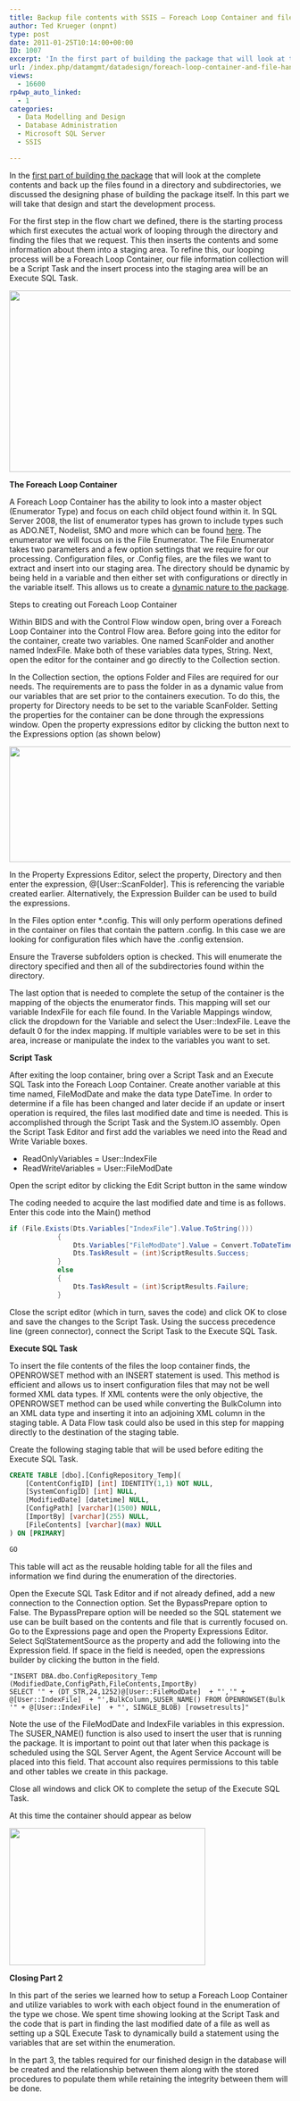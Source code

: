```yaml
---
title: Backup file contents with SSIS – Foreach Loop Container and file handling
author: Ted Krueger (onpnt)
type: post
date: 2011-01-25T10:14:00+00:00
ID: 1007
excerpt: 'In the first part of building the package that will look at the complete contents and back up the files found in a directory and subdirectories, we discussed the designing phase of building the package itself.  In this part we will take that design and start the development process.'
url: /index.php/datamgmt/datadesign/foreach-loop-container-and-file-handling/
views:
  - 16600
rp4wp_auto_linked:
  - 1
categories:
  - Data Modelling and Design
  - Database Administration
  - Microsoft SQL Server
  - SSIS

---
```

In the [first part of building the package][1] that will look at the complete contents and back up the files found in a directory and subdirectories, we discussed the designing phase of building the package itself. In this part we will take that design and start the development process. 

For the first step in the flow chart we defined, there is the starting process which first executes the actual work of looping through the directory and finding the files that we request. This then inserts the contents and some information about them into a staging area. To refine this, our looping process will be a Foreach Loop Container, our file information collection will be a Script Task and the insert process into the staging area will be an Execute SQL Task. 

<div class="image_block">
  <a href="https://lessthandot.z19.web.core.windows.net/wp-content/uploads/blogs/All/.png?mtime=1295748012"><img alt="" src="https://lessthandot.z19.web.core.windows.net/wp-content/uploads/blogs/All/.png?mtime=1295748012" width="624" height="325" /></a>
</div>

**The Foreach Loop Container**

A Foreach Loop Container has the ability to look into a master object (Enumerator Type) and focus on each child object found within it. In SQL Server 2008, the list of enumerator types has grown to include types such as ADO.NET, Nodelist, SMO and more which can be found [here][2]. The enumerator we will focus on is the File Enumerator. The File Enumerator takes two parameters and a few option settings that we require for our processing. Configuration files, or .Config files, are the files we want to extract and insert into our staging area. The directory should be dynamic by being held in a variable and then either set with configurations or directly in the variable itself. This allows us to create a [dynamic nature to the package][3]. 

Steps to creating out Foreach Loop Container 

Within BIDS and with the Control Flow window open, bring over a Foreach Loop Container into the Control Flow area. Before going into the editor for the container, create two variables. One named ScanFolder and another named IndexFile. Make both of these variables data types, String. Next, open the editor for the container and go directly to the Collection section.

In the Collection section, the options Folder and Files are required for our needs. The requirements are to pass the folder in as a dynamic value from our variables that are set prior to the containers execution. To do this, the property for Directory needs to be set to the variable ScanFolder. Setting the properties for the container can be done through the expressions window. Open the property expressions editor by clicking the button next to the Expressions option (as shown below)

<div class="image_block">
  <a href="https://lessthandot.z19.web.core.windows.net/wp-content/uploads/blogs/All/-1.png?mtime=1295748013"><img alt="" src="https://lessthandot.z19.web.core.windows.net/wp-content/uploads/blogs/All/-1.png?mtime=1295748013" width="860" height="207" /></a>
</div>

In the Property Expressions Editor, select the property, Directory and then enter the expression, @[User::ScanFolder]. This is referencing the variable created earlier. Alternatively, the Expression Builder can be used to build the expressions.

In the Files option enter *.config. This will only perform operations defined in the container on files that contain the pattern .config. In this case we are looking for configuration files which have the .config extension.

Ensure the Traverse subfolders option is checked. This will enumerate the directory specified and then all of the subdirectories found within the directory.

The last option that is needed to complete the setup of the container is the mapping of the objects the enumerator finds. This mapping will set our variable IndexFile for each file found. In the Variable Mappings window, click the dropdown for the Variable and select the User::IndexFile. Leave the default 0 for the index mapping. If multiple variables were to be set in this area, increase or manipulate the index to the variables you want to set.

**Script Task**

After exiting the loop container, bring over a Script Task and an Execute SQL Task into the Foreach Loop Container. Create another variable at this time named, FileModDate and make the data type DateTime. In order to determine if a file has been changed and later decide if an update or insert operation is required, the files last modified date and time is needed. This is accomplished through the Script Task and the System.IO assembly. Open the Script Task Editor and first add the variables we need into the Read and Write Variable boxes. 

  * ReadOnlyVariables = User::IndexFile
  * ReadWriteVariables = User::FileModDate

Open the script editor by clicking the Edit Script button in the same window

The coding needed to acquire the last modified date and time is as follows. Enter this code into the Main() method

```csharp
if (File.Exists(Dts.Variables["IndexFile"].Value.ToString()))
            {
                Dts.Variables["FileModDate"].Value = Convert.ToDateTime(File.GetLastWriteTime(Dts.Variables["IndexFile"].Value.ToString()));
                Dts.TaskResult = (int)ScriptResults.Success;
            }
            else
            {
                Dts.TaskResult = (int)ScriptResults.Failure;
            }
```
Close the script editor (which in turn, saves the code) and click OK to close and save the changes to the Script Task. Using the success precedence line (green connector), connect the Script Task to the Execute SQL Task. 

**Execute SQL Task**

To insert the file contents of the files the loop container finds, the OPENROWSET method with an INSERT statement is used. This method is efficient and allows us to insert configuration files that may not be well formed XML data types. If XML contents were the only objective, the OPENROWSET method can be used while converting the BulkColumn into an XML data type and inserting it into an adjoining XML column in the staging table. A Data Flow task could also be used in this step for mapping directly to the destination of the staging table. 

Create the following staging table that will be used before editing the Execute SQL Task.

```sql
CREATE TABLE [dbo].[ConfigRepository_Temp](
	[ContentConfigID] [int] IDENTITY(1,1) NOT NULL,
	[SystemConfigID] [int] NULL,
	[ModifiedDate] [datetime] NULL,
	[ConfigPath] [varchar](1500) NULL,
	[ImportBy] [varchar](255) NULL,
	[FileContents] [varchar](max) NULL
) ON [PRIMARY]

GO
```

This table will act as the reusable holding table for all the files and information we find during the enumeration of the directories. 

Open the Execute SQL Task Editor and if not already defined, add a new connection to the Connection option. Set the BypassPrepare option to False. The BypassPrepare option will be needed so the SQL statement we use can be built based on the contents and file that is currently focused on. Go to the Expressions page and open the Property Expressions Editor. Select SqlStatementSource as the property and add the following into the Expression field. If space in the field is needed, open the expressions builder by clicking the button in the field.

```
"INSERT DBA.dbo.ConfigRepository_Temp (ModifiedDate,ConfigPath,FileContents,ImportBy)
SELECT '" + (DT_STR,24,1252)@[User::FileModDate]  + "','" + @[User::IndexFile]  + "',BulkColumn,SUSER_NAME() FROM OPENROWSET(Bulk '" + @[User::IndexFile]  + "', SINGLE_BLOB) [rowsetresults]"
```

Note the use of the FileModDate and IndexFile variables in this expression. The SUSER_NAME() function is also used to insert the user that is running the package. It is important to point out that later when this package is scheduled using the SQL Server Agent, the Agent Service Account will be placed into this field. That account also requires permissions to this table and other tables we create in this package.

Close all windows and click OK to complete the setup of the Execute SQL Task.

At this time the container should appear as below

<div class="image_block">
  <a href="https://lessthandot.z19.web.core.windows.net/wp-content/uploads/blogs/All/-2.png?mtime=1295748013"><img alt="" src="https://lessthandot.z19.web.core.windows.net/wp-content/uploads/blogs/All/-2.png?mtime=1295748013" width="351" height="246" /></a>
</div>

**Closing Part 2**

In this part of the series we learned how to setup a Foreach Loop Container and utilize variables to work with each object found in the enumeration of the type we chose. We spent time showing looking at the Script Task and the code that is part in finding the last modified date of a file as well as setting up a SQL Execute Task to dynamically build a statement using the variables that are set within the enumeration. 

In the part 3, the tables required for our finished design in the database will be created and the relationship between them along with the stored procedures to populate them while retaining the integrity between them will be done.

 [1]: /index.php/DataMgmt/ssis-1/ssis-defining-the-design-1
 [2]: http://msdn.microsoft.com/en-us/library/ms141724.aspx
 [3]: /index.php/DataMgmt/DBAdmin/variables-ssis-dynamic-parent-to-child